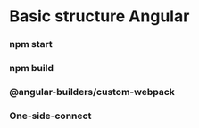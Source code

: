 # Basic structure Angular

### npm start

### npm build

### @angular-builders/custom-webpack

### One-side-connect
